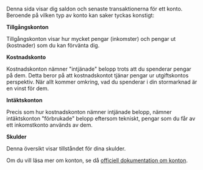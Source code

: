 Denna sida visar dig saldon och senaste transaktionerna för ett konto. Beroende på vilken typ av konto kan saker tyckas konstigt:

**Tillgångskonton**

Tillgångskonton visar hur mycket pengar (inkomster) och pengar ut (kostnader) som du kan förvänta dig.

**Kostnadskonto**

Kostnadskonton nämner "intjänade" belopp trots att du spenderar pengar på dem. Detta beror på att kostnadskontot tjänar pengar ur utgiftskontos perspektiv. När allt kommer omkring, vad du spenderar i din stormarknad är en vinst för dem.

**Intäktskonton**

Precis som hur kostnadskonton nämner intjänade belopp, nämner intäktskonton "förbrukade" belopp eftersom tekniskt, pengar som du får av ett inkomstkonto används av dem.

**Skulder**

Denna översikt visar tillståndet för dina skulder.

Om du vill läsa mer om konton, se då [officiell dokumentation om konton](https://docs.firefly-iii.org/concepts/accounts).